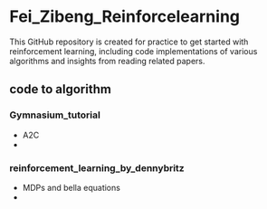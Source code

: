 # Fei_Zibeng_Reinforcelearning
This GitHub repository is created for practice to get started with reinforcement learning, including code implementations of various algorithms and insights from reading related papers.
## code to algorithm
### Gymnasium_tutorial
- A2C
- 
### reinforcement_learning_by_dennybritz
- MDPs and bella equations
- 

